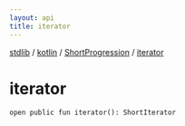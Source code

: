 ```yaml
---
layout: api
title: iterator
---
```

[stdlib](../../index.md) / [kotlin](../index.md) / [ShortProgression](index.md) / [iterator](iterator.md)

# iterator

```
open public fun iterator(): ShortIterator
```
